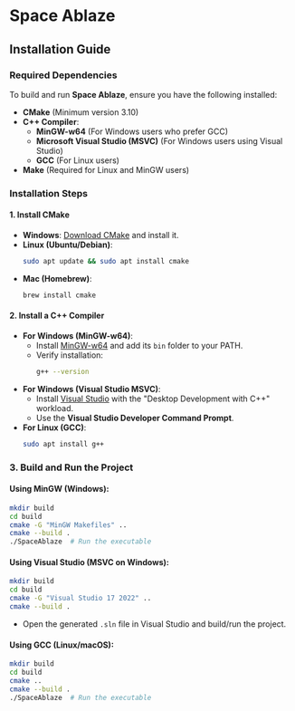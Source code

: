 # Space Ablaze

## Installation Guide

### **Required Dependencies**
To build and run **Space Ablaze**, ensure you have the following installed:

- **CMake** (Minimum version 3.10)
- **C++ Compiler**:
  - **MinGW-w64** (For Windows users who prefer GCC)
  - **Microsoft Visual Studio (MSVC)** (For Windows users using Visual Studio)
  - **GCC** (For Linux users)
- **Make** (Required for Linux and MinGW users)

### **Installation Steps**

#### **1. Install CMake**
- **Windows**: [Download CMake](https://cmake.org/download/) and install it.
- **Linux (Ubuntu/Debian)**:
  ```sh
  sudo apt update && sudo apt install cmake
  ```
- **Mac (Homebrew)**:
  ```sh
  brew install cmake
  ```

#### **2. Install a C++ Compiler**
- **For Windows (MinGW-w64)**:
  - Install [MinGW-w64](https://www.mingw-w64.org/) and add its `bin` folder to your PATH.
  - Verify installation:
    ```sh
    g++ --version
    ```
- **For Windows (Visual Studio MSVC)**:
  - Install [Visual Studio](https://visualstudio.microsoft.com/) with the "Desktop Development with C++" workload.
  - Use the **Visual Studio Developer Command Prompt**.
- **For Linux (GCC)**:
  ```sh
  sudo apt install g++
  ```

### **3. Build and Run the Project**

#### **Using MinGW (Windows)**:
```sh
mkdir build
cd build
cmake -G "MinGW Makefiles" ..
cmake --build .
./SpaceAblaze  # Run the executable
```

#### **Using Visual Studio (MSVC on Windows)**:
```sh
mkdir build
cd build
cmake -G "Visual Studio 17 2022" ..
cmake --build .
```
- Open the generated `.sln` file in Visual Studio and build/run the project.

#### **Using GCC (Linux/macOS)**:
```sh
mkdir build
cd build
cmake ..
cmake --build .
./SpaceAblaze  # Run the executable
```


